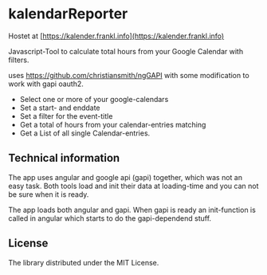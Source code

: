 # kalendarReporter 

Hostet at [https://kalender.frankl.info](https://kalender.frankl.info)

Javascript-Tool to calculate total hours from your Google Calendar with filters.


uses https://github.com/christiansmith/ngGAPI with some modification to work with gapi oauth2.

* Select one or more of your google-calendars
* Set a start- and enddate
* Set a filter for the event-title
* Get a total of hours from your calendar-entries matching
* Get a List of all single Calendar-entries.

## Technical information

The app uses angular and google api (gapi) together, which was not an easy task. Both tools load and init their data at loading-time and you can not be sure when it is ready.

The app loads both angular and gapi. When gapi is ready an init-function is called in angular which starts to do the gapi-dependend stuff.
	


## License

The library distributed under the MIT License.
